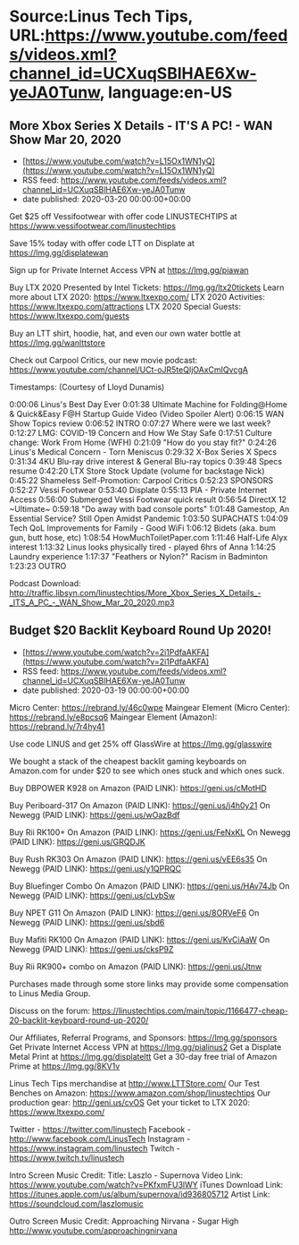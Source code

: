 # Source:Linus Tech Tips, URL:https://www.youtube.com/feeds/videos.xml?channel_id=UCXuqSBlHAE6Xw-yeJA0Tunw, language:en-US

## More Xbox Series X Details - IT'S A PC! - WAN Show Mar 20, 2020
 - [https://www.youtube.com/watch?v=L15Ox1WN1yQ](https://www.youtube.com/watch?v=L15Ox1WN1yQ)
 - RSS feed: https://www.youtube.com/feeds/videos.xml?channel_id=UCXuqSBlHAE6Xw-yeJA0Tunw
 - date published: 2020-03-20 00:00:00+00:00

Get $25 off Vessifootwear with offer code LINUSTECHTIPS at https://www.vessifootwear.com/linustechtips

Save 15% today with offer code LTT on Displate at https://lmg.gg/displatewan

Sign up for Private Internet Access VPN at https://lmg.gg/piawan

Buy LTX 2020 Presented by Intel Tickets: https://lmg.gg/ltx20tickets
Learn more about LTX 2020: https://www.ltxexpo.com/
LTX 2020 Activities: https://www.ltxexpo.com/attractions
LTX 2020 Special Guests: https://www.ltxexpo.com/guests

Buy an LTT shirt, hoodie, hat, and even our own water bottle at https://lmg.gg/wanlttstore

Check out Carpool Critics, our new movie podcast: https://www.youtube.com/channel/UCt-oJR5teQIjOAxCmIQvcgA

Timestamps: (Courtesy of Lloyd Dunamis)

0:00:06 Linus's Best Day Ever
0:01:38 Ultimate Machine for Folding@Home & Quick&Easy F@H Startup Guide Video (Video Spoiler Alert)
0:06:15 WAN Show Topics review
0:06:52 INTRO
0:07:27 Where were we last week?
0:12:27 LMG: COVID-19 Concern and How We Stay Safe
0:17:51     Culture change: Work From Home (WFH)
0:21:09     "How do you stay fit?"
0:24:26     Linus's Medical Concern - Torn Meniscus
0:29:32 X-Box Series X Specs
0:31:34     4KU Blu-ray drive interest & General Blu-ray topics
0:39:48     Specs resume
0:42:20 LTX Store Stock Update (volume for backstage Nick)
0:45:22 Shameless Self-Promotion: Carpool Critics
    0:52:23 SPONSORS
    0:52:27 Vessi Footwear
    0:53:40 Displate
    0:55:13 PIA - Private Internet Access
    0:56:00     Submerged Vessi Footwear quick result
0:56:54 DirectX 12 ~Ultimate~
0:59:18     "Do away with bad console ports"
1:01:48 Gamestop, An Essential Service? Still Open Amidst Pandemic
1:03:50 SUPACHATS
1:04:09     Tech QoL Improvements for Family - Good WiFi
1:06:12     Bidets (aka. bum gun, butt hose, etc)
1:08:54     HowMuchToiletPaper.com
1:11:46     Half-Life Alyx interest
1:13:32     Linus looks physically tired - played 6hrs of Anna
1:14:25     Laundry experience
1:17:37     "Feathers or Nylon?" Racism in Badminton
1:23:23 OUTRO

Podcast Download: http://traffic.libsyn.com/linustechtips/More_Xbox_Series_X_Details_-_ITS_A_PC_-_WAN_Show_Mar_20_2020.mp3

## Budget $20 Backlit Keyboard Round Up 2020!
 - [https://www.youtube.com/watch?v=2i1PdfaAKFA](https://www.youtube.com/watch?v=2i1PdfaAKFA)
 - RSS feed: https://www.youtube.com/feeds/videos.xml?channel_id=UCXuqSBlHAE6Xw-yeJA0Tunw
 - date published: 2020-03-19 00:00:00+00:00

Micro Center: https://rebrand.ly/46c0wpe
Maingear Element (Micro Center): https://rebrand.ly/e8pcsq6
Maingear Element (Amazon): https://rebrand.ly/7r4hy41

Use code LINUS and get 25% off GlassWire at https://lmg.gg/glasswire

We bought a stack of the cheapest backlit gaming keyboards on Amazon.com for under $20 to see which ones stuck and which ones suck.

Buy DBPOWER K928 on Amazon (PAID LINK): https://geni.us/cMotHD

Buy Periboard-317 
On Amazon (PAID LINK): https://geni.us/j4h0y21
On Newegg (PAID LINK): https://geni.us/wOazBdf

Buy Rii RK100+ 
On Amazon (PAID LINK): https://geni.us/FeNxKL
On Newegg (PAID LINK): https://geni.us/GRQDJK

Buy Rush RK303 
On Amazon (PAID LINK): https://geni.us/vEE6s35
On Newegg (PAID LINK): https://geni.us/y1QPRQC

Buy Bluefinger Combo 
On Amazon (PAID LINK): https://geni.us/HAv74Jb
On Newegg (PAID LINK): https://geni.us/cLvbSw

Buy NPET G11 
On Amazon (PAID LINK): https://geni.us/8ORVeF6
On Newegg (PAID LINK): https://geni.us/sbd6

Buy Mafiti RK100 
On Amazon (PAID LINK): https://geni.us/KvCiAaW
On Newegg (PAID LINK): https://geni.us/cksP9Z

Buy Rii RK900+ combo on Amazon (PAID LINK): https://geni.us/Jtnw

Purchases made through some store links may provide some compensation to Linus Media Group.

Discuss on the forum: https://linustechtips.com/main/topic/1166477-cheap-20-backlit-keyboard-round-up-2020/

Our Affiliates, Referral Programs, and Sponsors: https://lmg.gg/sponsors
Get Private Internet Access VPN at https://lmg.gg/pialinus2
Get a Displate Metal Print at https://lmg.gg/displateltt
Get a 30-day free trial of Amazon Prime at https://lmg.gg/8KV1v

Linus Tech Tips merchandise at http://www.LTTStore.com/ 
Our Test Benches on Amazon: https://www.amazon.com/shop/linustechtips 
Our production gear: http://geni.us/cvOS
Get your ticket to LTX 2020: https://www.ltxexpo.com/

Twitter - https://twitter.com/linustech
Facebook - http://www.facebook.com/LinusTech
Instagram - https://www.instagram.com/linustech
Twitch - https://www.twitch.tv/linustech 

Intro Screen Music Credit:
Title: Laszlo - Supernova
Video Link: https://www.youtube.com/watch?v=PKfxmFU3lWY
iTunes Download Link: https://itunes.apple.com/us/album/supernova/id936805712
Artist Link: https://soundcloud.com/laszlomusic

Outro Screen Music Credit: Approaching Nirvana - Sugar High http://www.youtube.com/approachingnirvana

